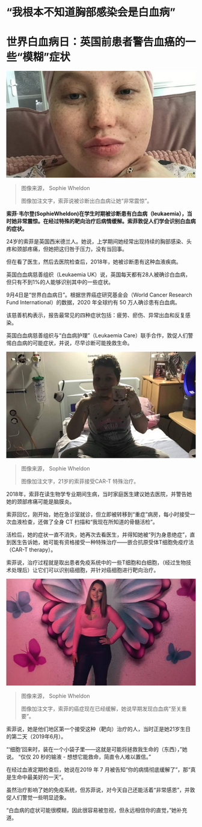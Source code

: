 # “我根本不知道胸部感染会是白血病”

#  世界白血病日：英国前患者警告血癌的一些“模糊”症状


![索菲·韦尔登](_126416633_mediaitem126416632.jpg)

> 图像来源，  Sophie Wheldon
>
> 图像加注文字，索菲说被诊断出白血病让她“非常震惊”。

**索菲·韦尔登(SophieWheldon)在学生时期被诊断患有白血病（leukaemia），当时她非常震惊。在经过特殊的靶向治疗后病情缓解。索菲敦促人们学会识别白血病的症状。**

24岁的索菲是英国西米德兰人。她说，上学期间她经常出现持续的胸部感染、头疼和颈部疼痛，但她把这归咎于压力，没有当回事。

但在看了医生，然后去医院检查后，2018年，她被诊断患有这种血液疾病。

英国白血病慈善组织（Leukaemia UK）说，英国每天都有28人被确诊白血病，但只有不到1%的人能够识别其中的一些症状。

9月4日是“世界白血病日”。根据世界癌症研究基金会（World Cancer Research Fund International）的数据，2020 年全球约有 50 万人确诊患有白血病。

该慈善机构表示，报告最常见的四种症状包括：疲劳、瘀伤、异常出血和反复感染。

英国白血病慈善组织与“白血病护理”（Leukaemia Care）联手合作，敦促人们警惕白血病的可能症状，并说，尽早诊断可能挽救生命。

![索菲·韦尔登](_126416631_mediaitem126416630.jpg)

> 图像来源，  Sophie Wheldon
>
> 图像加注文字，21岁的索菲接受CAR-T 特殊治疗。

2018年，索菲在读生物学专业期间生病，当时家庭医生建议她去医院，并警告她她的颈部疼痛可能是脑膜炎。

索菲回忆，刚开始，她在急诊室就诊，但立即被转移到“重症”病房，每小时接受一次血液检查，还做了全身 CT 扫描和“我现在所知道的骨髓活检”。

活检后，她的症状一直不消失，她再次去看医生，并得知她被“列为身患绝症”，直到医生告诉她，她可能有资格接受一种特殊治疗——嵌合抗原受体T细胞免疫疗法（CAR-T therapy）。

索菲说，治疗过程就是取出患者免疫系统中的一些T细胞和白细胞，（经过生物技术处理后）让它们可以识别癌细胞，并针对癌细胞进行靶向治疗。

![索菲的癌症现在已经缓解，她说早期发现白血病"至关重要"。](_126416637_now2022.jpg)

> 图像来源，  Sophie Wheldon
>
> 图像加注文字，索菲的癌症现在已经缓解，她说早期发现白血病“至关重要”。

索菲说，她是他们地区第一个接受这种（靶向）治疗的人，当时正是她21岁生日的第二天（2019年6月）。

“‘细胞’回来时，装在一个小袋子里——这就是可能将拯救我生命的（东西），”她说。 “仅仅 20 秒的输液 - 想想它能救命，简直令人难以置信。”

在经过血液定期检查后，她说在2019 年 7 月被告知“你的病情彻底缓解了”，那“真是生命中最美好的一天”。

虽然治疗影响了她的免疫系统，但苏菲说，对今天自己还能活着“非常感恩”，并敦促人们警觉一些明显迹象。

“白血病的症状可能很模糊，因此很容易被忽视，但永远相信你的直觉，”她补充道。


